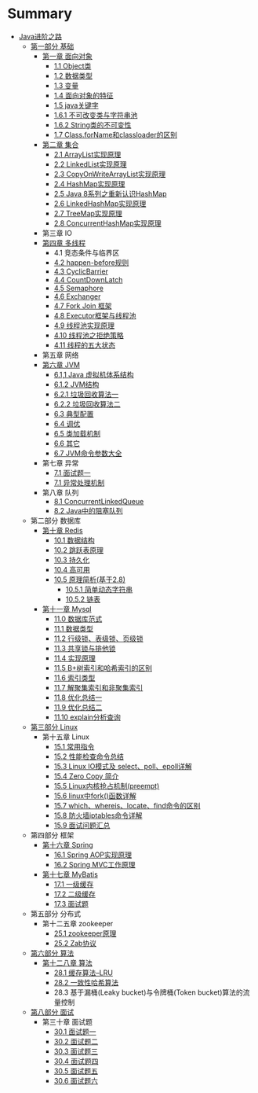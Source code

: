 # Summary

* [Java进阶之路](README.md)
  * [第一部分  基础](di-yi-bu-fen-ji-chu.md)
    * [第一章  面向对象](di-yi-bu-fen-ji-chu/di-yi-zhang-123.md)
      * [1.1  Object类](di-yi-bu-fen-ji-chu/di-yi-zhang-123/objectlei.md)
      * [1.2  数据类型](di-yi-bu-fen-ji-chu/di-yi-zhang-123/13-shu-ju-lei-xing.md)
      * [1.3  变量](di-yi-bu-fen-ji-chu/di-yi-zhang-123/bian-geng.md)
      * [1.4  面向对象的特征](di-yi-bu-fen-ji-chu/di-yi-zhang-123/mian-xiang-dui-xiang-de-te-zheng.md)
      * [1.5  java关键字](di-yi-bu-fen-ji-chu/di-yi-zhang-123/15-java-guan-jian-zi.md)
      * [1.6.1  不可改变类与字符串池](di-yi-bu-fen-ji-chu/di-yi-zhang-123/16-bu-ke-gai-bian-lei-yu-zi-fu-chuan-chi.md)
      * [1.6.2  String类的不可变性](di-yi-bu-fen-ji-chu/di-yi-zhang-123/16-string-lei-de-bu-ke-bian-xing.md)
      * [1.7  Class.forName和classloader的区别](di-yi-bu-fen-ji-chu/di-yi-zhang-123/17-class-fornamehe-classloader-de-qu-bie.md)
    * [第二章  集合](di-yi-bu-fen-ji-chu/di-er-zhang-ji-he.md)
      * [2.1  ArrayList实现原理](di-yi-bu-fen-ji-chu/21-arraylist-gong-zuo-yuan-li-ji-shi-xian.md)
      * [2.2 LinkedList实现原理](di-yi-bu-fen-ji-chu/22-linkedlistshi-xian-yuan-li.md)
      * [2.3  CopyOnWriteArrayList实现原理](di-yi-bu-fen-ji-chu/23-copyonwritearraylist-shi-xian-yuan-li.md)
      * [2.4 HashMap实现原理](di-yi-bu-fen-ji-chu/24-hashmapshi-xian-yuan-li.md)
      * [2.5  Java 8系列之重新认识HashMap](di-yi-bu-fen-ji-chu/25-java-8-xi-lie-zhi-zhong-xin-ren-shi-hashmap.md)
      * [2.6  LinkedHashMap实现原理](di-yi-bu-fen-ji-chu/26.md)
      * [2.7  TreeMap实现原理](di-yi-bu-fen-ji-chu/27-treemap-shi-xian-yuan-li.md)
      * [2.8  ConcurrentHashMap实现原理](di-yi-bu-fen-ji-chu/28-concurrenthashmap-shi-xian-yuan-li.md)
    * 第三章  IO
    * [第四章  多线程](di-yi-bu-fen-ji-chu/di-si-zhang-duo-xian-cheng.md)
      * 4.1  竞态条件与临界区
      * [4.2  happen-before规则](di-yi-bu-fen-ji-chu/di-si-zhang-duo-xian-cheng/42-happen-beforegui-ze.md)
      * [4.3  CyclicBarrier](di-yi-bu-fen-ji-chu/di-si-zhang-duo-xian-cheng/43-cyclicbarrier.md)
      * [4.4  CountDownLatch](di-yi-bu-fen-ji-chu/di-si-zhang-duo-xian-cheng/44-countdownlatch.md)
      * [4.5  Semaphore](di-yi-bu-fen-ji-chu/di-si-zhang-duo-xian-cheng/45-semaphore.md)
      * [4.6  Exchanger](di-yi-bu-fen-ji-chu/di-si-zhang-duo-xian-cheng/46-exchanger.md)
      * [4.7  Fork Join 框架](di-yi-bu-fen-ji-chu/di-si-zhang-duo-xian-cheng/47-fork-join-kuang-jia.md)
      * [4.8  Executor框架与线程池](di-yi-bu-fen-ji-chu/di-si-zhang-duo-xian-cheng/48.md)
      * [4.9  线程池实现原理](di-yi-bu-fen-ji-chu/di-si-zhang-duo-xian-cheng/49.md)
      * [4.10  线程池之拒绝策略](di-yi-bu-fen-ji-chu/di-si-zhang-duo-xian-cheng/410-xian-cheng-chi-zhi-ju-jue-ce-lve.md)
      * [4.11 线程的五大状态](di-yi-bu-fen-ji-chu/di-si-zhang-duo-xian-cheng/411-xian-cheng-de-wu-da-zhuang-tai.md)
    * 第五章  网络
    * [第六章  JVM](di-yi-bu-fen-ji-chu/di-liu-zhang-jvm.md)
      * [6.1,1  Java 虚拟机体系结构](di-yi-bu-fen-ji-chu/61-java-xu-ni-ji-ti-xi-jie-gou.md)
      * [6.1.2  JVM结构](di-yi-bu-fen-ji-chu/612-jvm-jie-gou.md)
      * [6.2.1  垃圾回收算法一](di-yi-bu-fen-ji-chu/62-la-ji-hui-shou-suan-fa.md)
      * [6.2.2 垃圾回收算法二](di-yi-bu-fen-ji-chu/622.md)
      * [6.3  典型配置](di-yi-bu-fen-ji-chu/63-dian-xing-pei-zhi.md)
      * [6.4 调优](di-yi-bu-fen-ji-chu/64-diao-you.md)
      * [6.5  类加载机制](di-yi-bu-fen-ji-chu/65-lei-jia-zai-ji-zhi.md)
      * [6.6  其它](di-yi-bu-fen-ji-chu/66-qi-ta.md)
      * [6.7 JVM命令参数大全](di-yi-bu-fen-ji-chu/67-jvmming-ling-can-shu-da-quan.md)
    * 第七章  异常
      * [7.1  面试题一](di-yi-bu-fen-ji-chu/71-mian-shi-ti-yi.md)
      * [7.1  异常处理机制](di-yi-bu-fen-ji-chu/71-yi-chang-chu-li-ji-zhi.md)
    * 第八章  队列
      * [8.1  ConcurrentLinkedQueue](di-yi-bu-fen-ji-chu/81-concurrentlinkedqueue.md)
      * [8.2  Java中的阻塞队列](di-yi-bu-fen-ji-chu/82-java-zhong-de-zu-sai-dui-lie.md)
  * 第二部分 数据库
    * [第十章  Redis](di-shi-zhang-redis-shu-ju-jie-gou.md)
      * [10.1  数据结构](di-shi-zhang-redis-shu-ju-jie-gou/101-shu-ju-jie-gou.md)
      * [10.2  跳跃表原理](di-shi-zhang-redis-shu-ju-jie-gou/102-1.md)
      * [10.3  持久化](di-shi-zhang-redis-shu-ju-jie-gou/103.md)
      * [10.4  高可用](di-shi-zhang-redis-shu-ju-jie-gou/104-gao-ke-yong.md)
      * [10.5 原理简析\(基于2.8\)](di-shi-zhang-redis-shu-ju-jie-gou/105-yuan-ma.md)
        * [10.5.1 简单动态字符串](di-shi-zhang-redis-shu-ju-jie-gou/105-yuan-ma/1051.md)
        * [10.5.2 链表](di-shi-zhang-redis-shu-ju-jie-gou/105-yuan-ma/1052-lian-biao.md)
    * [第十一章  Mysql](di-shi-yi-zhang-mysql.md)
      * [11.0 数据库范式](110-shu-ju-ku-fan-shi.md)
      * [11.1  数据类型](111-shu-ju-lei-xing.md)
      * [11.2  行级锁、表级锁、页级锁](112-xing-ji-suo-3001-biao-ji-suo-3001-ye-ji-suo.md)
      * [11.3  共享锁与排他锁](113-gong-xiang-suo-yu-pai-ta-suo.md)
      * [11.4 实现原理](114-yuan-li.md)
      * [11.5  B+树索引和哈希索引的区别](115-b-shu-suo-yin-he-ha-xi-suo-yin-de-qu-bie.md)
      * [11.6  索引类型](116-suo-yin-lei-xing.md)
      * [11.7  解聚集索引和非聚集索引](117.md)
      * [11.8  优化总结一](118-you-hua-zong-jie-yi.md)
      * [11.9  优化总结二](119-you-hua-zong-jie-er.md)
      * [11.10 explain分析查询](1110-explainfen-xi-cha-xun.md)
  * [第三部分  Linux](di-san-bu-fen-linux.md)
    * 第十五章  Linux
      * [15.1  常用指令](di-san-bu-fen-linux/151-chang-yong-zhi-ling.md)
      * [15.2  性能检查命令总结](di-san-bu-fen-linux/152-xing-neng-jian-cha-ming-ling-zong-jie.md)
      * [15.3  Linux IO模式及 select、poll、epoll详解](di-san-bu-fen-linux/153-linux-io-mo-shi-ji-select-poll-epoll-xiang-jie.md)
      * [15.4  Zero Copy 简介](di-san-bu-fen-linux/154-zero-copy-jian-jie.md)
      * [15.5  Linux内核抢占机制\(preempt\)](di-san-bu-fen-linux/155-linux-nei-he-qiang-zhan-ji-523628-preempt.md)
      * [15.6  linux中fork\(\)函数详解](di-san-bu-fen-linux/156-linux-zhong-fork-han-shu-xiang-jie.md)
      * [15.7  which、whereis、locate、find命令的区别](di-san-bu-fen-linux/157-which-whereislocatefindming-ling-de-qu-bie.md)
      * [15.8  防火墙iptables命令详解](di-san-bu-fen-linux/158-fang-huo-qiang-iptables-ming-ling-xiang-jie.md)
      * [15.9  面试问题汇总](di-san-bu-fen-linux/159-mian-shi-wen-ti-hui-zong.md)
  * 第四部分  框架
    * [第十六章  Spring](di-shi-liu-zhang-spring.md)
      * [16.1  Spring AOP实现原理](di-shi-liu-zhang-spring/161-spring-aop-shi-xian-yuan-li.md)
      * [16.2 Spring MVC工作原理](di-shi-liu-zhang-spring/162-spring-mvcgong-zuo-yuan-li.md)
    * [第十七章 MyBatis](di-shi-qi-zhang-mybatis.md)
      * [17.1  一级缓存](di-shi-qi-zhang-mybatis/171-huan-cun-shi-xian-xiang-jie.md)
      * [17.2  二级缓存](di-shi-qi-zhang-mybatis/172-er-ji-huan-cun.md)
      * [17.3  面试题](di-shi-qi-zhang-mybatis/173-mian-shi-ti.md)
  * 第五部分  分布式
    * 第十二五章  zookeeper
      * [25.1  zookeeper原理](251-zookeeper-yuan-li.md)
      * [25.2  Zab协议](252-zab-xie-yi.md)
  * [第六部分 算法](di-liu-bu-fen-suan-fa.md)
    * [第十二八章 算法](di-liu-bu-fen-suan-fa/di-shi-er-ba-zhang-suan-fa.md)
      * [28.1 缓存算法–LRU](di-liu-bu-fen-suan-fa/di-shi-er-ba-zhang-suan-fa/281-huan-cun-suan-fa-2013-lru.md)
      * [28.2 一致性哈希算法](di-liu-bu-fen-suan-fa/di-shi-er-ba-zhang-suan-fa/282-yi-zhi-xing-ha-xi-suan-fa.md)
      * 28.3 基于漏桶\(Leaky bucket\)与令牌桶\(Token bucket\)算法的流量控制
  * [第八部分  面试](di-ba-bu-fen-mian-shi.md)
    * 第三十章  面试题
      * [30.1  面试题一](301-mian-shi-ti-yi.md)
      * [30.2  面试题二](302-mian-shi-ti-er.md)
      * [30.3  面试题三](303-mian-shi-ti-san.md)
      * [30.4  面试题四](304-mian-shi-ti-si.md)
      * [30.5  面试题五](305-mian-shi-ti-wu.md)
      * [30.6  面试题六](306-mian-shi-ti-liu.md)

